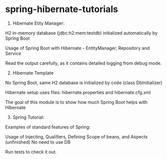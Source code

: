 # spring-hibernate-tutorials

1. Hibernate Etity Manager:

H2 in-memory database (jdbc:h2:mem:testdb) initialized automatically by Spring Boot

Usage of Spring Boot with Hibernate - EntityManager, Repository and Service

Read the output carefully, as it contains detailed logging from debug mode.

2. Hibernate Template

No Spring Boot, same H2 database is initialized by code (class DbInitializer)

Hibernate setup uses files: hibernate.properties and hibernate.cfg.xml

The goal of this module is to show how much Spring Boot helps with Hibernate

3. Spring Tutorial:

Examples of standard features of Spring:

Usage of Injecting, Qualifiers, Defining Scope of beans, and Aspects (unfinished)
No need to use DB

Run tests to check it out.